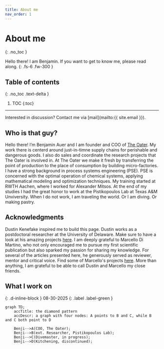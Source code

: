 ```yaml
---
title: About me
nav_order: 1
---
```


# About me
{: .no_toc }

Hello there! I am Benjamin. If you want to get to know me, please read along.
{: .fs-6 .fw-300 }

## Table of contents
{: .no_toc .text-delta }

1. TOC
{:toc}

---

Interested in discussion? Contact me via [mail](mailto:{{ site.email }}).

## Who is that guy?

Hello there! I’m Benjamin Auer and I am founder and COO of [The Oater](https://www.oater.de). My work there is centerd around just-in-timne supply chains for perishable and dangerous goods. I also do sales and coordinate the research projects that The Oater is involved in.
At The Oater we make it fresh by transferring the point of production to the place of consumption by building micro-factories.
I have a strong background in process systems engineering (PSE). PSE is concerned with the optimal operation of chemical systems, applying mathematical modeling and optimization techniques.
My training started at RWTH Aachen, where I worked for Alexander Mitsos. At the end of my studies I had the great honor to work at the Pistikopoulos Lab at Texas A&M Unviversity.
When I do not work, I am traveling the world. Or I am diving. Or making pastry.


## Acknowledgments
Dustin Kenefake inspired me to build this page. Dustin works as a postdoctoral researcher at the University of Delaware.
Make sure to have a look at his amazing projects [here](https://dkenefake.github.io/).
I am deeply grateful to Marcello Di Martino, who not only encouraged me to pursue my first scientific publication but also sparked my passion for sharing my knowledge. For several of the articles presented here, he generously served as reviewer, mentor and critical voice. Find some of Marcello's projects [here](https://scholar.google.com/citations?user=ummEBeUAAAAJ&hl=en). More than anything, I am grateful to be able to call Dustin and Marcello my close friends.


## What I work on
{: .d-inline-block }
08-30-2025
{: .label .label-green }

```mermaid
graph TD;
    accTitle: the diamond pattern
    accDescr: a graph with four nodes: A points to B and C, while B and C both point to D
	
    Benji-->A(COO, The Oater);
    Benji-->B(ext. Researcher, Pistikopoulos Lab);
    Benji-->C(Divemaster, in progress);
	Benji-->D(Kitchening, discontinued);
```
